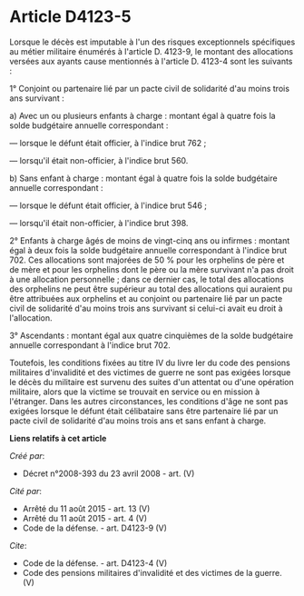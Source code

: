 # Article D4123-5

Lorsque le décès est imputable à l'un des risques exceptionnels spécifiques au métier militaire énumérés à l'article D.
4123-9, le montant des allocations versées aux ayants cause mentionnés à l'article D. 4123-4 sont les suivants : 

1° Conjoint ou partenaire lié par un pacte civil de solidarité d'au moins trois ans survivant : 

a) Avec un ou plusieurs enfants à charge : montant égal à quatre fois la solde budgétaire annuelle correspondant : 

― lorsque le défunt était officier, à l'indice brut 762 ; 

― lorsqu'il était non-officier, à l'indice brut 560. 

b) Sans enfant à charge : montant égal à quatre fois la solde budgétaire annuelle correspondant : 

― lorsque le défunt était officier, à l'indice brut 546 ; 

― lorsqu'il était non-officier, à l'indice brut 398. 

2° Enfants à charge âgés de moins de vingt-cinq ans ou infirmes : montant égal à deux fois la solde budgétaire annuelle
correspondant à l'indice brut 702. Ces allocations sont majorées de 50 % pour les orphelins de père et de mère et pour les
orphelins dont le père ou la mère survivant n'a pas droit à une allocation personnelle ; dans ce dernier cas, le total des
allocations des orphelins ne peut être supérieur au total des allocations qui auraient pu être attribuées aux orphelins et au
conjoint ou partenaire lié par un pacte civil de solidarité d'au moins trois ans survivant si celui-ci avait eu droit à
l'allocation. 

3° Ascendants : montant égal aux quatre cinquièmes de la solde budgétaire annuelle correspondant à l'indice brut 702. 

Toutefois, les conditions fixées au titre IV du livre Ier du code des pensions militaires d'invalidité et des victimes de
guerre ne sont pas exigées lorsque le décès du militaire est survenu des suites d'un attentat ou d'une opération militaire,
alors que la victime se trouvait en service ou en mission à l'étranger. Dans les autres circonstances, les conditions d'âge
ne sont pas exigées lorsque le défunt était célibataire sans être partenaire lié par un pacte civil de solidarité d'au moins
trois ans et sans enfant à charge.

**Liens relatifs à cet article**

_Créé par_:

  - Décret n°2008-393 du 23 avril 2008 - art. (V)

_Cité par_:

  - Arrêté du 11 août 2015 - art. 13 (V)
  - Arrêté du 11 août 2015 - art. 4 (V)
  - Code de la défense. - art. D4123-9 (V)

_Cite_:

  - Code de la défense. - art. D4123-4 (V)
  - Code des pensions militaires d'invalidité et des victimes de la guerre. (V)
